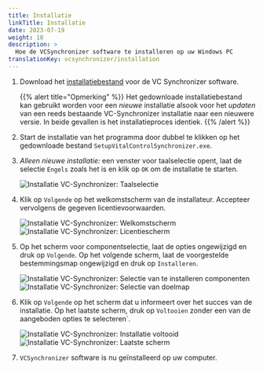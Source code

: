```yaml
---
title: Installatie
linkTitle: Installatie
date: 2023-07-19
weight: 10
description: >
  Hoe de VCSynchronizer software te installeren op uw Windows PC
translationKey: vcsynchronizer/installation    
---
```

1. Download het [installatiebestand](/download/SetupVitalControlSynchronizer.exe) voor de VC Synchronizer software.

   {{% alert title="Opmerking" %}}
  Het gedownloade installatiebestand kan gebruikt worden voor een *nieuwe* installatie alsook voor het *updaten* van een reeds bestaande VC-Synchronizer installatie naar een nieuwere versie. In beide gevallen is het installatieproces identiek.
   {{% /alert %}}

2. Start de installatie van het programma door dubbel te klikken op het gedownloade bestand `SetupVitalControlSynchronizer.exe`.

3. *Alleen nieuwe installatie:* een venster voor taalselectie opent, laat de selectie `Engels` zoals het is en klik op `OK` om de installatie te starten.

   ![Installatie VC-Synchronizer: Taalselectie](../images/installation/lang-select.png "Taalselectie")

4. Klik op `Volgende` op het welkomstscherm van de installateur. Accepteer vervolgens de gegeven licentievoorwaarden.

   ![Installatie VC-Synchronizer: Welkomstscherm](../images/installation/welcome.png "Welkomstscherm") ![Installatie VC-Synchronizer: Licentiescherm](../images/installation/license.png "Licentiescherm")

5. Op het scherm voor componentselectie, laat de opties ongewijzigd en druk op `Volgende`. Op het volgende scherm, laat de voorgestelde bestemmingsmap ongewijzigd en druk op `Installeren`.

   ![Installatie VC-Synchronizer: Selectie van te installeren componenten](../images/installation/components.png "Selectie van componenten") ![Installatie VC-Synchronizer: Selectie van doelmap](../images/installation/install-dir.png "Selectie van doelmap")

6. Klik op `Volgende` op het scherm dat u informeert over het succes van de installatie. Op het laatste scherm, druk op `Voltooien` zonder een van de aangeboden opties te selecteren`.

   ![Installatie VC-Synchronizer: Installatie voltooid](../images/installation/completed.png "Installatie voltooid") ![Installatie VC-Synchronizer: Laatste scherm](../images/installation/finish.png "Installatie geslaagd")

7. `VCSynchronizer` software is nu geïnstalleerd op uw computer.
